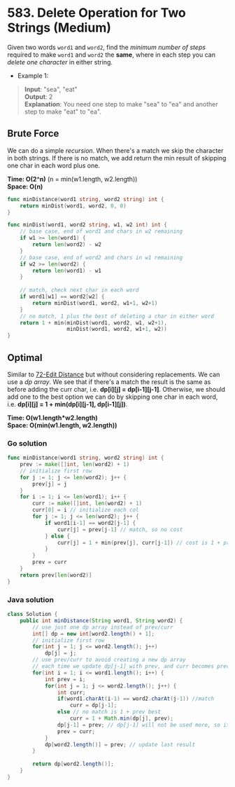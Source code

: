 # 583. Delete Operation for Two Strings (Medium)

Given two words `word1` and `word2`, find the *minimum number of steps* required to make `word1` and
`word2` the **same**, where in each step you can *delete one character* in either string.

- Example 1:
> **Input**: "sea", "eat" <br>
> **Output**: 2 <br>
> **Explanation**: You need one step to make "sea" to "ea" and another step to make "eat" to "ea".

## Brute Force
We can do a simple *recursion*. When there's a match we skip the character in both strings. If there
is no match, we add return the min result of skipping one char in each word plus one.

**Time: O(2^n)** (n = min(w1.length, w2.length)) <br> **Space: O(n)**

```go
func minDistance(word1 string, word2 string) int {
    return minDist(word1, word2, 0, 0)
}

func minDist(word1, word2 string, w1, w2 int) int {
    // base case, end of word1 and chars in w2 remaining
    if w1 >= len(word1) {
        return len(word2) - w2
    }
    // base case, end of word2 and chars in w1 remaining
    if w2 >= len(word2) {
        return len(word1) - w1
    }
    
    // match, check next char in each word
    if word1[w1] == word2[w2] {
        return minDist(word1, word2, w1+1, w2+1)
    }
    // no match, 1 plus the best of deleting a char in either word
    return 1 + min(minDist(word1, word2, w1, w2+1),
                   minDist(word1, word2, w1+1, w2))
}
```

## Optimal
Similar to [72-Edit Distance](72-Edit%20Distance.md) but without considering replacements.
We can use a *dp array*. We see that if there's a match the result is the same as before adding the
curr char, i.e. **dp[i][j] = dp[i-1][j-1]**. Otherwise, we should add one to the best option we can
do by skipping one char in each word, i.e. **dp[i][j] = 1 + min(dp[i][j-1], dp[i-1][j])**.

**Time: O(w1.length\*w2.length) <br> Space: O(min(w1.length, w2.length))**

### Go solution
```go
func minDistance(word1 string, word2 string) int {
    prev := make([]int, len(word2) + 1)
    // initialize first row
    for j := 1; j <= len(word2); j++ {
        prev[j] = j
    }
    for i := 1; i <= len(word1); i++ {
        curr := make([]int, len(word2) + 1)
        curr[0] = i // initialize each col
        for j := 1; j <= len(word2); j++ { 
            if word1[i-1] == word2[j-1] {
                curr[j] = prev[j-1] // match, so no cost
            } else {
                curr[j] = 1 + min(prev[j], curr[j-1]) // cost is 1 + prev best
            }
        }
        prev = curr
    }
    return prev[len(word2)]
}
```
### Java solution
```java
class Solution {
    public int minDistance(String word1, String word2) {
        // use just one dp array instead of prev/curr
        int[] dp = new int[word2.length() + 1];
        // initialize first row
        for(int j = 1; j <= word2.length(); j++)
            dp[j] = j;
        // use prev/curr to avoid creating a new dp array
        // each time we update dp[j-1] with prev, and curr becomes prev
        for(int i = 1; i <= word1.length(); i++) {
            int prev = i;
            for(int j = 1; j <= word2.length(); j++) {
                int curr;
                if(word1.charAt(i-1) == word2.charAt(j-1)) //match
                    curr = dp[j-1];
                else // no match is 1 + prev best
                    curr = 1 + Math.min(dp[j], prev);
                dp[j-1] = prev; // dp[j-1] will not be used more, so it's safe to override
                prev = curr;
            }
            dp[word2.length()] = prev; // update last result
        }
        
        return dp[word2.length()];
    }
}
```